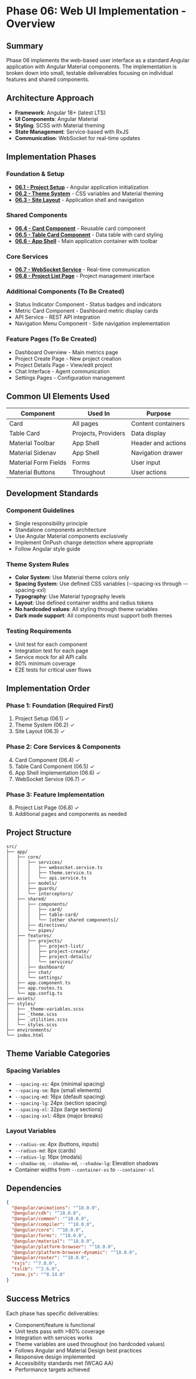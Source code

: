 # Phase 06: Web UI Implementation - Overview

## Summary
Phase 06 implements the web-based user interface as a standard Angular application with Angular Material components. The implementation is broken down into small, testable deliverables focusing on individual features and shared components.

## Architecture Approach
- **Framework**: Angular 18+ (latest LTS)
- **UI Components**: Angular Material
- **Styling**: SCSS with Material theming
- **State Management**: Service-based with RxJS
- **Communication**: WebSocket for real-time updates

## Implementation Phases

### Foundation & Setup
- **[06.1 - Project Setup](06.1-project-setup.md)** - Angular application initialization
- **[06.2 - Theme System](06.2-theme-system.md)** - CSS variables and Material theming
- **[06.3 - Site Layout](06.3-site-layout.md)** - Application shell and navigation

### Shared Components
- **[06.4 - Card Component](06.4-card-component.md)** - Reusable card component
- **[06.5 - Table Card Component](06.5-table-card-component.md)** - Data table with card styling
- **[06.6 - App Shell](06.6-app-shell.md)** - Main application container with toolbar

### Core Services
- **[06.7 - WebSocket Service](06.7-websocket-service.md)** - Real-time communication
- **[06.8 - Project List Page](06.8-project-list.md)** - Project management interface

### Additional Components (To Be Created)
- Status Indicator Component - Status badges and indicators
- Metric Card Component - Dashboard metric display cards
- API Service - REST API integration
- Navigation Menu Component - Side navigation implementation

### Feature Pages (To Be Created)
- Dashboard Overview - Main metrics page
- Project Create Page - New project creation
- Project Details Page - View/edit project
- Chat Interface - Agent communication
- Settings Pages - Configuration management

## Common UI Elements Used

| Component | Used In | Purpose |
|-----------|---------|---------|
| Card | All pages | Content containers |
| Table Card | Projects, Providers | Data display |
| Material Toolbar | App Shell | Header and actions |
| Material Sidenav | App Shell | Navigation drawer |
| Material Form Fields | Forms | User input |
| Material Buttons | Throughout | User actions |

## Development Standards

### Component Guidelines
- Single responsibility principle
- Standalone components architecture
- Use Angular Material components exclusively
- Implement OnPush change detection where appropriate
- Follow Angular style guide

### Theme System Rules
- **Color System**: Use Material theme colors only
- **Spacing System**: Use defined CSS variables (--spacing-xs through --spacing-xxl)
- **Typography**: Use Material typography levels
- **Layout**: Use defined container widths and radius tokens
- **No hardcoded values**: All styling through theme variables
- **Dark mode support**: All components must support both themes

### Testing Requirements
- Unit test for each component
- Integration test for each page
- Service mock for all API calls
- 80% minimum coverage
- E2E tests for critical user flows

## Implementation Order

### Phase 1: Foundation (Required First)
1. Project Setup (06.1) ✓
2. Theme System (06.2) ✓
3. Site Layout (06.3) ✓

### Phase 2: Core Services & Components
4. Card Component (06.4) ✓
5. Table Card Component (06.5) ✓
6. App Shell Implementation (06.6) ✓
7. WebSocket Service (06.7) ✓

### Phase 3: Feature Implementation
8. Project List Page (06.8) ✓
9. Additional pages and components as needed

## Project Structure

```
src/
├── app/
│   ├── core/
│   │   ├── services/
│   │   │   ├── websocket.service.ts
│   │   │   ├── theme.service.ts
│   │   │   └── api.service.ts
│   │   ├── models/
│   │   ├── guards/
│   │   └── interceptors/
│   ├── shared/
│   │   ├── components/
│   │   │   ├── card/
│   │   │   ├── table-card/
│   │   │   └── [other shared components]/
│   │   ├── directives/
│   │   └── pipes/
│   ├── features/
│   │   ├── projects/
│   │   │   ├── project-list/
│   │   │   ├── project-create/
│   │   │   ├── project-details/
│   │   │   └── services/
│   │   ├── dashboard/
│   │   ├── chat/
│   │   └── settings/
│   ├── app.component.ts
│   ├── app.routes.ts
│   └── app.config.ts
├── assets/
├── styles/
│   ├── _theme-variables.scss
│   ├── _theme.scss
│   ├── _utilities.scss
│   └── styles.scss
├── environments/
└── index.html
```

## Theme Variable Categories

### Spacing Variables
- `--spacing-xs`: 4px (minimal spacing)
- `--spacing-sm`: 8px (small elements)
- `--spacing-md`: 16px (default spacing)
- `--spacing-lg`: 24px (section spacing)
- `--spacing-xl`: 32px (large sections)
- `--spacing-xxl`: 48px (major breaks)

### Layout Variables
- `--radius-sm`: 4px (buttons, inputs)
- `--radius-md`: 8px (cards)
- `--radius-lg`: 16px (modals)
- `--shadow-sm`, `--shadow-md`, `--shadow-lg`: Elevation shadows
- Container widths from `--container-xs` to `--container-xl`

## Dependencies

```json
{
  "@angular/animations": "^18.0.0",
  "@angular/cdk": "^18.0.0",
  "@angular/common": "^18.0.0",
  "@angular/compiler": "^18.0.0",
  "@angular/core": "^18.0.0",
  "@angular/forms": "^18.0.0",
  "@angular/material": "^18.0.0",
  "@angular/platform-browser": "^18.0.0",
  "@angular/platform-browser-dynamic": "^18.0.0",
  "@angular/router": "^18.0.0",
  "rxjs": "^7.8.0",
  "tslib": "^2.6.0",
  "zone.js": "^0.14.0"
}
```

## Success Metrics

Each phase has specific deliverables:
- Component/feature is functional
- Unit tests pass with >80% coverage
- Integration with services works
- Theme variables are used throughout (no hardcoded values)
- Follows Angular and Material Design best practices
- Responsive design implemented
- Accessibility standards met (WCAG AA)
- Performance targets achieved
